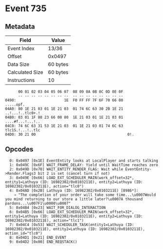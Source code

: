 # Event 735

## Metadata

| Field           | Value    |
|-----------------|----------|
| Event Index     | 13/36    |
| Offset          | 0x0497   |
| Data Size       | 60 bytes |
| Calculated Size | 60 bytes |
| Instructions    | 10       |

```
      00 01 02 03 04 05 06 07  08 09 0A 0B 0C 0D 0E 0F
      -- -- -- -- -- -- -- --  -- -- -- -- -- -- -- --
0490:                      1E  F0 FF FF 7F 6F 70 66 00         .....opf.
04A0: 80 1E 21 03 01 1E 21 03  01 74 6C 63 30 2B 1E 21  ..!...!..tlc0+.!
04B0: 03 01 1F 80 23 66 00 80  1E 21 03 01 1E 21 03 01  ....#f...!...!..
04C0: 74 6C 63 31 53 1E 21 03  01 1E 21 03 01 74 6C 63  tlc1S.!...!..tlc
04D0: 30 21 00                                          0!.             
```

## Opcodes

```
  0: 0x0497 [0x1E] EventEntity looks at LocalPlayer and starts talking
  1: 0x049C [0x6F] WAIT_FRAME_DELAY: Yield until WaitTime reaches zero
  2: 0x049D [0x70] WAIT_ENTITY_RENDER_FLAG: Wait while EventEntity->Render.Flags3 bit 2 is set (cancel turn if not)
  3: 0x049E [0x66] LOAD_EXT_SCHEDULER_MAIN(work_offset=32*, entity1=Lathuya (ID: 16982302/0x0103211E), entity2=Lathuya (ID: 16982302/0x0103211E), action="tlc0")
  4: 0x04AD [0x2B] Lathuya (ID: 16982302/0x0103211E) [8986*]:
    → "The completion of your order will take some time...\u0007Would you mind returning to our store a little later?\u0007A thousand pardons...\u007F1\u0000\u0007"
  5: 0x04B4 [0x23] WAIT_FOR_DIALOG_INTERACTION
  6: 0x04B5 [0x66] LOAD_EXT_SCHEDULER_MAIN(work_offset=32*, entity1=Lathuya (ID: 16982302/0x0103211E), entity2=Lathuya (ID: 16982302/0x0103211E), action="tlc1")
  7: 0x04C4 [0x53] WAIT_SCHEDULER_TASK(entity1=Lathuya (ID: 16982302/0x0103211E), entity2=Lathuya (ID: 16982302/0x0103211E), action_id="tlc0")
  8: 0x04D1 [0x21] END_EVENT
  9: 0x04D2 [0x00] END_REQSTACK()
```
